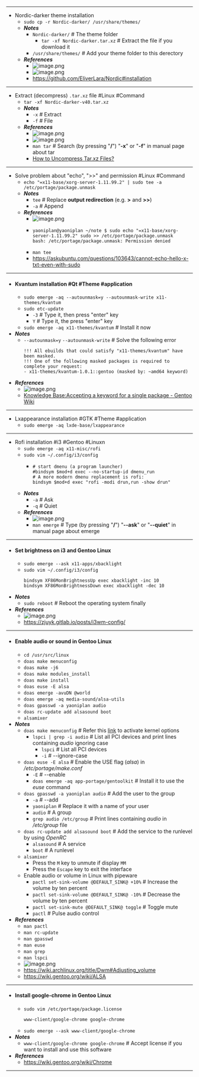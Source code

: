 - ---
- Nordic-darker theme installation
	- `sudo cp -r Nordic-darker/ /usr/share/themes/`
	- ***Notes***
		- `Nordic-darker/` # The theme folder
			- `tar -xf Nordic-darker.tar.xz` # Extract the file if you download it
		- `/usr/share/themes/` # Add your theme folder to this derectory
	- ***References***
		- ![image.png](../assets/image_1669564625171_0.png)
		- ![image.png](../assets/image_1669564715389_0.png)
		- https://github.com/EliverLara/Nordic#installation
- ---
- Extract (decompress) `.tar.xz` file #Linux #Command
	- `tar -xf Nordic-darker-v40.tar.xz`
	- ***Notes***
		- `-x` # Extract
		- `-f` # File
	- ***References***
		- ![image.png](../assets/image_1669561144343_0.png)
		- ![image.png](../assets/image_1669561567111_0.png)
		- `man tar` # Search (by pressing "**/**") "**-x**" or "**-f**" in manual page about tar
		- [How to Uncompress Tar.xz Files?](https://linuxhint.com/uncompress-tar-xz-files/)
- ---
- Solve problem about "echo", ">>" and permission #Linux #Command
	- `echo "=x11-base/xorg-server-1.11.99.2" | sudo tee -a /etc/portage/package.unmask`
	- ***Notes***
		- `tee` # Replace **output redirection** (e.g. **>** and **>>**)
		- `-a` # Append
	- ***References***
		- ![image.png](../assets/image_1669557601380_0.png)
		- ```
		  yaoniplan@yaoniplan ~/note $ sudo echo "=x11-base/xorg-server-1.11.99.2" sudo >> /etc/portage/package.unmask
		  bash: /etc/portage/package.unmask: Permission denied
		  ```
		- `man tee`
		- https://askubuntu.com/questions/103643/cannot-echo-hello-x-txt-even-with-sudo
- ---
- #### Kvantum installation #Qt #Theme #application
	- `sudo emerge -aq --autounmask=y --autounmask-write x11-themes/kvantum`
	- `sudo etc-update`
		- `-3` # Type it, then press "enter" key
		- `Y` # Type it, the press "enter" key
	- `sudo emerge -aq x11-themes/kvantum` # Install it now
- ***Notes***
	- `--autounmask=y` `--autounmask-write` # Solve the following error
	  ```
	  !!! All ebuilds that could satisfy "x11-themes/kvantum" have been masked.
	  !!! One of the following masked packages is required to complete your request:
	  - x11-themes/kvantum-1.0.1::gentoo (masked by: ~amd64 keyword)
	  ```
- ***References***
	- ![image.png](../assets/image_1670048257700_0.png)
	- [Knowledge Base:Accepting a keyword for a single package - Gentoo Wiki](https://wiki.gentoo.org/wiki/Knowledge_Base:Accepting_a_keyword_for_a_single_package)
- ---
- Lxappearance installation #GTK #Theme #application
	- `sudo emerge -aq lxde-base/lxappearance`
- ---
- Rofi installation #i3 #Gentoo #Linuxn
	- `sudo emerge -aq x11-misc/rofi`
	- `sudo vim ~/.config/i3/config`
		- ```
		  # start dmenu (a program launcher)
		  #bindsym $mod+d exec --no-startup-id dmenu_run
		  # A more modern dmenu replacement is rofi:
		  bindsym $mod+d exec "rofi -modi drun,run -show drun"
		  ```
	- ***Notes***
		- `-a` # Ask
		- `-q` # Quiet
	- ***References***
		- ![image.png](../assets/image_1669537514100_0.png)
		- `man emerge` # Type (by pressing "**/**") "**--ask**" or "**--quiet**" in manual page about emerge
- ---
- #### Set brightness on i3 and Gentoo Linux
    - `sudo emerge --ask x11-apps/xbacklight`
    - `sudo vim ~/.config/i3/config`
      ```
      bindsym XF86MonBrightnessUp exec xbacklight -inc 10
      bindsym XF86MonBrightnessDown exec xbacklight -dec 10
      ```
- ***Notes***
    - `sudo reboot` # Reboot the operating system finally
- ***References***
    - ![image.png](../assets/image_1669535179450_0.png)
    - https://zjuyk.gitlab.io/posts/i3wm-config/
- ---
- #### Enable audio or sound in Gentoo Linux
	- `cd /usr/src/linux`
	- `doas make menuconfig`
	- `doas make -j6`
	- `doas make modules_install`
	- `doas make install`
	- `doas euse -E alsa`
	- `doas emerge -avuDN @world`
	- `doas emerge -aq media-sound/alsa-utils`
	- `doas gpasswd -a yaoniplan audio`
	- `doas rc-update add alsasound boot`
	- `alsamixer`
- ***Notes***
	- `doas make menuconfig` # Refer this [link](https://wiki.gentoo.org/wiki/ALSA#Hardware_detection) to activate kernel options
		- `lspci | grep -i audio` # List all PCI devices and print lines containing *audio* ignoring case
			- `lspci` # List all PCI devices
			- `-i` # --ignore-case
	- `doas euse -E alsa` # Enable the USE flag (*alsa*) in */etc/portage/make.conf*
		- `-E` # --enable
		- `doas emerge -aq app-portage/gentoolkit` # Install it to use the *euse* command
	- `doas gpasswd -a yaoniplan audio` # Add the user to the group
		- `-a` # --add
		- `yaoniplan` # Replace it with a name of your user
		- `audio` # A group
		- `grep audio /etc/group` # Print lines containing *audio* in */etc/group* file
	- `doas rc-update add alsasound boot` # Add the service to the runlevel by using *OpenRC*
		- `alsasound` # A service
		- `boot` # A runlevel
	- `alsamixer`
		- Press the `M` key to unmute if display `MM`
		- Press the `Escape` key to exit the interface
    - Enable audio or volume in Linux with pipeware
        - `pactl set-sink-volume @DEFAULT_SINK@ +10%` # Increase the volume by ten percent
        - `pactl set-sink-volume @DEFAULT_SINK@ -10%` # Decrease the volume by ten percent
        - `pactl set-sink-mute @DEFAULT_SINK@ toggle` # Toggle mute
        - `pactl` # Pulse audio control
- ***References***
    - `man pactl`
	- `man rc-update`
	- `man gpasswd`
	- `man euse`
	- `man grep`
	- `man lspci`
    - ![image.png](../assets/image_1661396054219_0.png) 
    - https://wiki.archlinux.org/title/Dwm#Adjusting_volume
	- https://wiki.gentoo.org/wiki/ALSA
- ---
- #### Install google-chrome in Gentoo Linux
    - `sudo vim /etc/portage/package.license`
      ```
      www-client/google-chrome google-chrome
      ```
    - `sudo emerge --ask www-client/google-chrome`
- ***Notes***
    - `www-client/google-chrome google-chrome` # Accept license if you want to install and use this software
- ***References***
    - https://wiki.gentoo.org/wiki/Chrome
- ---
